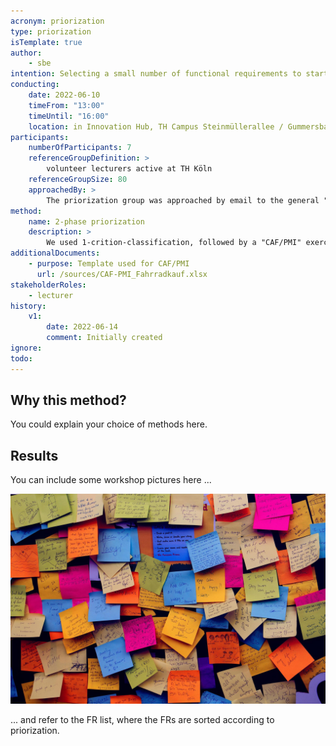 ```yaml
---
acronym: priorization
type: priorization
isTemplate: true
author: 
    - sbe
intention: Selecting a small number of functional requirements to start a first pilot project
conducting:
    date: 2022-06-10
    timeFrom: "13:00"
    timeUntil: "16:00"
    location: in Innovation Hub, TH Campus Steinmüllerallee / Gummersbach
participants: 
    numberOfParticipants: 7
    referenceGroupDefinition: >
        volunteer lecturers active at TH Köln
    referenceGroupSize: 80
    approachedBy: > 
        The priorization group was approached by email to the general "lecturers" mailing list.
method: 
    name: 2-phase priorization
    description: > 
        We used 1-crition-classification, followed by a "CAF/PMI" exercise.
additionalDocuments:
    - purpose: Template used for CAF/PMI
      url: /sources/CAF-PMI_Fahrradkauf.xlsx
stakeholderRoles:
    - lecturer
history:
    v1:
        date: 2022-06-14
        comment: Initially created
ignore: 
todo:
---
```


## Why this method?

You could explain your choice of methods here.

## Results

You can include some workshop pictures here ...

![Priorization results](../sources/post-it-notes-1284667_1920.jpg)

... and refer to the FR list, where the FRs are sorted according to priorization.

